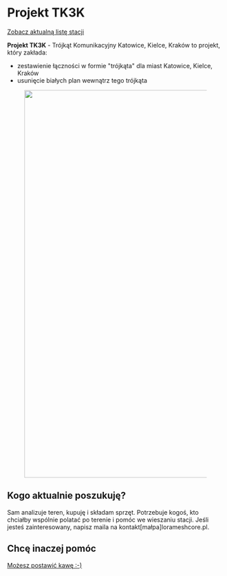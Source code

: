 # Projekt TK3K

<a href="https://lorameshcore.pl/stacje" target=_blank>Zobacz aktualną listę stacji</a>

**Projekt TK3K** - Trójkąt Komunikacyjny Katowice, Kielce, Kraków to projekt, który zakłada:

- zestawienie łączności w formie "trójkąta" dla miast Katowice, Kielce, Kraków
- usunięcie białych plan wewnątrz tego trójkąta

<figure markdown="span">
    <img src="/img/projektTK3K/1.webp" width="900px">
</figure>

## Kogo aktualnie poszukuję?

Sam analizuje teren, kupuję i składam sprzęt. Potrzebuje kogoś, kto chciałby wspólnie polatać po terenie i pomóc we wieszaniu stacji. Jeśli jesteś zainteresowany, napisz maila na kontakt[małpa]lorameshcore.pl.

## Chcę inaczej pomóc

<a href="https://buycoffee.to/defat64" target=_blank>Możesz postawić kawę :-)</a>

